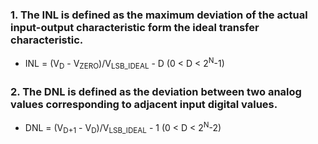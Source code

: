 ### 1. The INL is defined as the maximum deviation of the actual input-output characteristic form the ideal transfer characteristic.
  - INL = (V<sub>D</sub> - V<sub>ZERO</sub>)/V<sub>LSB_IDEAL</sub> - D      (0 < D < 2<sup>N</sup>-1)

### 2. The DNL is defined as the deviation between two analog values corresponding to adjacent input digital values.
  - DNL = (V<sub>D+1</sub> - V<sub>D</sub>)/V<sub>LSB_IDEAL</sub> - 1      (0 < D < 2<sup>N</sup>-2)

